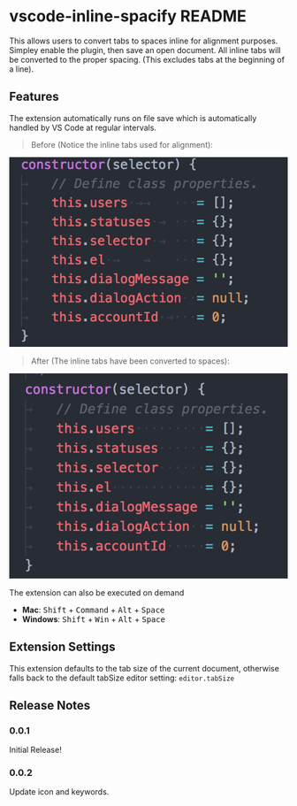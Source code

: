# vscode-inline-spacify README

This allows users to convert tabs to spaces inline for alignment purposes. Simpley enable the plugin, then save an open document. All inline tabs will be converted to the proper spacing. (This excludes tabs at the beginning of a line).

## Features
The extension automatically runs on file save which is automatically handled by VS Code
at regular intervals.

> Before (Notice the inline tabs used for alignment):

![Before](images/before.png)

> After (The inline tabs have been converted to spaces):

![After](images/after.png)


The extension can also be executed on demand

- **Mac**: <kbd>Shift</kbd> + <kbd>Command</kbd> + <kbd>Alt</kbd> + <kbd>Space</kbd>
- **Windows**: <kbd>Shift</kbd> + <kbd>Win</kbd> + <kbd>Alt</kbd> + <kbd>Space</kbd>

## Extension Settings

This extension defaults to the tab size of the current document, otherwise falls back to the default tabSize editor setting: `editor.tabSize`

## Release Notes

### 0.0.1

Initial Release!

### 0.0.2

Update icon and keywords.